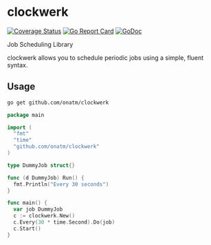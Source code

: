 # clockwerk

[![Coverage Status](https://coveralls.io/repos/github/onatm/clockwerk/badge.svg?branch=master)](https://coveralls.io/github/onatm/clockwerk?branch=master)
[![Go Report Card](https://goreportcard.com/badge/github.com/onatm/clockwerk)](https://goreportcard.com/report/github.com/onatm/clockwerk)
[![GoDoc](http://godoc.org/github.com/onatm/clockwerk?status.png)](http://godoc.org/github.com/onatm/clockwerk) 

Job Scheduling Library

clockwerk allows you to schedule periodic jobs using a simple, fluent syntax.

## Usage

``` sh
go get github.com/onatm/clockwerk
```

``` go
package main

import (
  "fmt"
  "time"
  "github.com/onatm/clockwerk"
)

type DummyJob struct{}

func (d DummyJob) Run() {
  fmt.Println("Every 30 seconds")
}

func main() {
  var job DummyJob
  c := clockwerk.New()
  c.Every(30 * time.Second).Do(job)
  c.Start()
}
```
